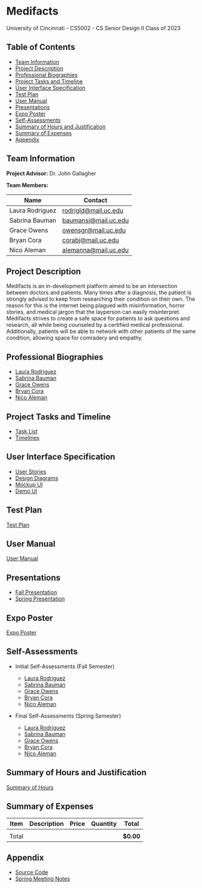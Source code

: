 # Medifacts

University of Cincinnati - CS5002 - CS Senior Design II
Class of 2023

## Table of Contents

- [Team Information](https://github.com/brinwiththevlin/medifacts/blob/main/README.md#team-information)
- [Project Description](https://github.com/brinwiththevlin/medifacts/blob/main/README.md#project-description)
- [Professional Biographies](https://github.com/brinwiththevlin/medifacts/blob/main/README.md#professional-biographies)
- [Project Tasks and Timeline](https://github.com/brinwiththevlin/medifacts/blob/main/README.md#project-tasks-and-timeline)
- [User Interface Specification](https://github.com/brinwiththevlin/medifacts/blob/main/README.md#user-interface-specification)
- [Test Plan](https://github.com/brinwiththevlin/medifacts/blob/main/README.md#test-plan)
- [User Manual](https://github.com/brinwiththevlin/medifacts/blob/main/README.md#user-manual)
- [Presentations](https://github.com/brinwiththevlin/medifacts/blob/main/README.md#presentations)
- [Expo Poster](https://github.com/brinwiththevlin/medifacts/blob/main/README.md#expo-poster)
- [Self-Assessments](https://github.com/brinwiththevlin/medifacts/blob/main/README.md#self-assessments)
- [Summary of Hours and Justification](https://github.com/brinwiththevlin/medifacts/blob/main/README.md#summary-of-hours-and-justification)
- [Summary of Expenses](https://github.com/brinwiththevlin/medifacts/blob/main/README.md#summary-of-expenses)
- [Appendix](https://github.com/brinwiththevlin/medifacts/blob/main/README.md#appendix)

## Team Information

**Project Advisor:** Dr. John Gallagher

**Team Members:**

| Name        | Contact              |
| ----------- | -------------------- |
| Laura Rodriguez | rodrigld@mail.uc.edu |
| Sabrina Bauman  | baumansi@mail.uc.edu |
| Grace Owens     | owensgr@mail.uc.edu  |
| Bryan Cora      | corabj@mail.uc.edu   |
| Nico Aleman     | alemanna@mail.uc.edu |

## Project Description

Medifacts is an in-development platform aimed to be an intersection between doctors and patients. Many times after a diagnosis, the patient is strongly advised to keep from researching their condition on their own. The reason for this is the internet being plagued with misinformation, horror stories, and medical jargon that the layperson can easily misinterpret. Medifacts strives to create a safe space for patients to ask questions and research, all while being counseled by a certified medical professional. Additionally, patients will be able to network with other patients of the same condition, allowing space for comradery and empathy.

## Professional Biographies

- [Laura Rodriguez](https://github.com/brinwiththevlin/medifacts/blob/main/professional-bios/Bauman_project.md)
- [Sabrina Bauman](https://github.com/brinwiththevlin/medifacts/blob/main/professional-bios/Bauman_project.md)
- [Grace Owens](https://github.com/brinwiththevlin/medifacts/blob/main/professional-bios/owensgr-professional_bio.md)
- [Bryan Cora](https://github.com/brinwiththevlin/medifacts/blob/main/professional-bios/professional_biography_bryan_cora.md)
- [Nico Aleman](https://github.com/brinwiththevlin/medifacts/blob/main/professional-bios/Aleman_Nicolas-Professional_Bio.md)

## Project Tasks and Timeline

- [Task List](https://github.com/brinwiththevlin/medifacts/blob/main/Tasks-Timelines/Task-List.md)
- [Timelines](https://github.com/brinwiththevlin/medifacts/blob/tree/Tasks-Timelines/Timelines)

## User Interface Specification

- [User Stories](https://github.com/brinwiththevlin/medifacts/blob/main/Stories-Diagrams-UI/UserStories.md)
- [Design Diagrams](https://github.com/brinwiththevlin/medifacts/tree/main/Stories-Diagrams-UI/Design_Diagrams)
- [Mockup UI](https://github.com/brinwiththevlin/medifacts/tree/main/Stories-Diagrams-UI/Mockup_UI)
- [Demo UI](https://github.com/brinwiththevlin/medifacts/tree/main/Stories-Diagrams-UI/Demo_UI)

## Test Plan
[Test Plan](https://github.com/brinwiththevlin/medifacts/blob/main/Test_Plan.pdf)

## User Manual

[User Manual](https://github.com/brinwiththevlin/medifacts/blob/main/User_Manual.md)

## Presentations
- [Fall Presentation](https://github.com/brinwiththevlin/medifacts/blob/main/Presentations/Medifacts_Presentation-Fall.pptx)
- [Spring Presentation](https://github.com/brinwiththevlin/medifacts/blob/main/Presentations/Medifacts_Presentation-Spring.pptx)

## Expo Poster

[Expo Poster](https://github.com/brinwiththevlin/medifacts/blob/main/Expo_Poster.pdf)


## Self-Assessments

- Initial Self-Assessments (Fall Semester)
	- [Laura Rodriguez](https://github.com/brinwiththevlin/medifacts/blob/main/Self-Assessments/Initial_(Fall)/Self_Assessment-Laura.docx)
	- [Sabrina Bauman](https://github.com/brinwiththevlin/medifacts/blob/main/Self-Assessments/Initial_(Fall)/BaumanSelfassessment.docx)
	- [Grace Owens](https://github.com/brinwiththevlin/medifacts/blob/main/Self-Assessments/Initial_(Fall)/owensgr-assessment.docx)
	- [Bryan Cora](https://github.com/brinwiththevlin/medifacts/blob/main/Self-Assessments/Initial_(Fall)/individual_capstone_assessment_bryan_cora.docx)
	- [Nico Aleman](https://github.com/brinwiththevlin/medifacts/blob/main/Self-Assessments/Initial_(Fall)/AlemanSelfAssessment.docx)

 - Final Self-Assessments (Spring Semester)
	- [Laura Rodriguez](https://github.com/brinwiththevlin/medifacts/blob/main/Self-Assessments/Initial_(Fall)/Self_Assessment-Laura.docx)
	- [Sabrina Bauman](https://github.com/brinwiththevlin/medifacts/blob/main/Self-Assessments/Initial_(Fall)/BaumanSelfassessment.docx)
	- [Grace Owens](https://github.com/brinwiththevlin/medifacts/blob/main/Self-Assessments/Initial_(Fall)/owensgr-assessment.docx)
	- [Bryan Cora](https://github.com/brinwiththevlin/medifacts/blob/main/Self-Assessments/Initial_(Fall)/individual_capstone_assessment_bryan_cora.docx)
	- [Nico Aleman](https://github.com/brinwiththevlin/medifacts/blob/main/Self-Assessments/Initial_(Fall)/AlemanSelfAssessment.docx)

## Summary of Hours and Justification
[Summary of Hours](https://github.com/brinwiththevlin/medifacts/blob/main/SummaryOfHours.md)

## Summary of Expenses

| Item | Description | Price | Quantity | Total |
| --- | --- | --- | --- | --- |
|  |  |  |  |  |
| Total | | | | **$0.00** |

## Appendix

- [Source Code](https://github.com/brinwiththevlin/medifacts/blob/main/code/medifacts)
- [Spring Meeting Notes](https://mailuc-my.sharepoint.com/:w:/g/personal/rodrigld_mail_uc_edu/EQm5v8nuU1hOhZ8NXnyXTp8BQpFhd4Nb2ss2_JwAKndr2A?e=RDoh1j)